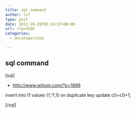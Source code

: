```yaml
---
title: sql command
author: lcf
type: post
date: 2012-10-29T03:24:57+00:00
url: /?p=4566
categories:
  - Uncategorized

---
```

## sql command
[sql]
  
- http://www.wiloon.com/?p=1899
  
insert into t1 values (1,'1',1) on duplicate key update c0=c0+1;

[/sql]